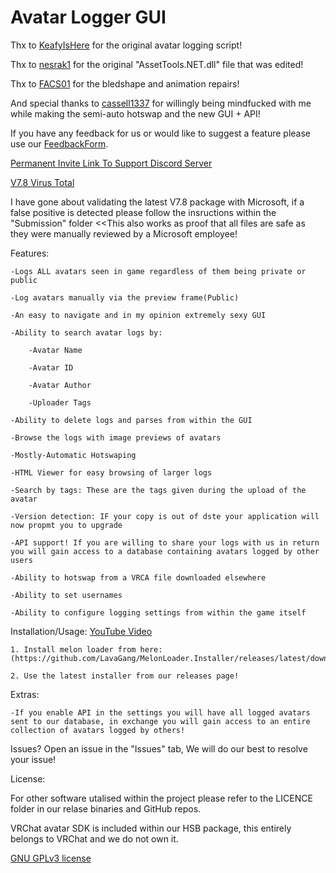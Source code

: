# Avatar Logger GUI

Thx to [KeafyIsHere](https://github.com/KeafyIsHere) for the original avatar logging script!

Thx to [nesrak1](https://github.com/nesrak1/AssetsTools.NET) for the original "AssetTools.NET.dll" file that was edited!

Thx to [FACS01](https://github.com/FACS01-01/FACS_Utilities) for the bledshape and animation repairs!

And special thanks to [cassell1337](https://github.com/cassell1337) for willingly being mindfucked with me while making the semi-auto hotswap and the new GUI + API!

If you have any feedback for us or would like to suggest a feature please use our [FeedbackForm](https://forms.gle/QifnS6ZSa8fse9yF7).

[Permanent Invite Link To Support Discord Server](https://discord.gg/dhSdMsfgWe)

[V7.8 Virus Total](https://www.virustotal.com/gui/file/9454d4cea90a1ceebab591ab8f5ea29592cdb2b93122f87c74db487ad7c80117/summary)

I have gone about validating the latest V7.8 package with Microsoft, if a false positive is detected please follow the insructions within the "Submission" folder <<This also works as proof that all files are safe as they were manually reviewed by a Microsoft employee!

Features:

	-Logs ALL avatars seen in game regardless of them being private or public

    -Log avatars manually via the preview frame(Public)
	
	-An easy to navigate and in my opinion extremely sexy GUI
	
	-Ability to search avatar logs by:
	
		-Avatar Name
		
		-Avatar ID
		
		-Avatar Author
		
		-Uploader Tags
		
	-Ability to delete logs and parses from within the GUI
	
	-Browse the logs with image previews of avatars
	
	-Mostly-Automatic Hotswaping
	
	-HTML Viewer for easy browsing of larger logs
	
	-Search by tags: These are the tags given during the upload of the avatar
	
	-Version detection: IF your copy is out of dste your application will now propmt you to upgrade

    -API support! If you are willing to share your logs with us in return you will gain access to a database containing avatars logged by other users

    -Ability to hotswap from a VRCA file downloaded elsewhere

    -Ability to set usernames

    -Ability to configure logging settings from within the game itself

Installation/Usage: [YouTube Video](https://youtu.be/vP-amaE7tfE)
	
    1. Install melon loader from here: (https://github.com/LavaGang/MelonLoader.Installer/releases/latest/download/MelonLoader.Installer.exe)

    2. Use the latest installer from our releases page!

Extras:

    -If you enable API in the settings you will have all logged avatars sent to our database, in exchange you will gain access to an entire collection of avatars logged by others!

Issues? Open an issue in the "Issues" tab, We will do our best to resolve your issue!

License:

For other software utalised within the project please refer to the LICENCE folder in our relase binaries and GitHub repos.

VRChat avatar SDK is included within our HSB package, this entirely belongs to VRChat and we do not own it.

[GNU GPLv3 license](https://www.gnu.org/licenses/gpl-3.0.en.html)
